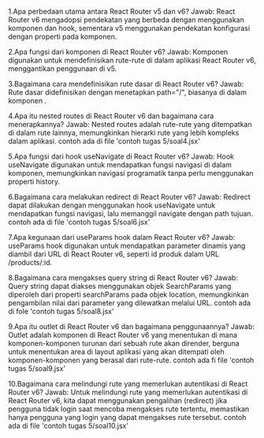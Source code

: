 1.Apa perbedaan utama antara React Router v5 dan v6?
Jawab: React Router v6 mengadopsi pendekatan yang berbeda dengan menggunakan komponen dan hook, sementara v5 menggunakan pendekatan konfigurasi dengan properti pada komponen.

2.Apa fungsi dari komponen <Routes> di React Router v6?
Jawab: Komponen <Routes> digunakan untuk mendefinisikan rute-rute di dalam aplikasi React Router v6, menggantikan penggunaan <Switch> di v5.

3.Bagaimana cara mendefinisikan rute dasar di React Router v6?
Jawab: Rute dasar didefinisikan dengan menetapkan path="/", biasanya di dalam komponen <Routes>.

4.Apa itu nested routes di React Router v6 dan bagaimana cara menerapkannya?
Jawab: Nested routes adalah rute-rute yang ditempatkan di dalam rute lainnya, memungkinkan hierarki rute yang lebih kompleks dalam aplikasi.
contoh ada di file 'contoh tugas 5/soal4.jsx'

5.Apa fungsi dari hook useNavigate di React Router v6?
Jawab: Hook useNavigate digunakan untuk mendapatkan fungsi navigasi di dalam komponen, memungkinkan navigasi programatik tanpa perlu menggunakan properti history.

6.Bagaimana cara melakukan redirect di React Router v6?
Jawab: Redirect dapat dilakukan dengan menggunakan hook useNavigate untuk mendapatkan fungsi navigasi, lalu memanggil navigate dengan path tujuan.
contoh ada di file 'contoh tugas 5/soal6.jsx'

7.Apa kegunaan dari useParams hook dalam React Router v6?
Jawab: useParams hook digunakan untuk mendapatkan parameter dinamis yang diambil dari URL di React Router v6, seperti id produk dalam URL /products/:id.

8.Bagaimana cara mengakses query string di React Router v6?
Jawab: Query string dapat diakses menggunakan objek SearchParams yang diperoleh dari properti searchParams pada objek location, memungkinkan pengambilan nilai dari parameter yang dilewatkan melalui URL.
contoh ada di fole 'contoh tugas 5/soal8.jsx'

9.Apa itu outlet di React Router v6 dan bagaimana penggunaannya?
Jawab: Outlet adalah komponen di React Router v6 yang menentukan di mana komponen-komponen turunan dari sebuah rute akan dirender, berguna untuk menentukan area di layout aplikasi yang akan ditempati oleh komponen-komponen yang berasal dari rute-rute.
contoh ada fi file 'contoh tugas 5/soal9.jsx'

10.Bagaimana cara melindungi rute yang memerlukan autentikasi di React Router v6?
Jawab: Untuk melindungi rute yang memerlukan autentikasi di React Router v6, kita dapat menggunakan pengalihan (redirect) jika pengguna tidak login saat mencoba mengakses rute tertentu, memastikan hanya pengguna yang login yang dapat mengakses rute tersebut.
contoh ada di file 'contoh tugas 5/soal10.jsx'
